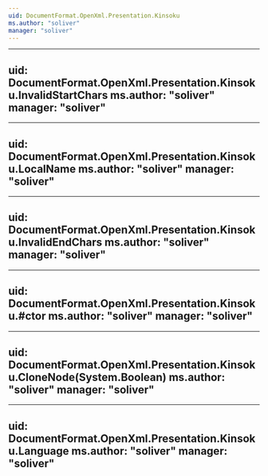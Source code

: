 ```yaml
---
uid: DocumentFormat.OpenXml.Presentation.Kinsoku
ms.author: "soliver"
manager: "soliver"
---
```


---
uid: DocumentFormat.OpenXml.Presentation.Kinsoku.InvalidStartChars
ms.author: "soliver"
manager: "soliver"
---

---
uid: DocumentFormat.OpenXml.Presentation.Kinsoku.LocalName
ms.author: "soliver"
manager: "soliver"
---

---
uid: DocumentFormat.OpenXml.Presentation.Kinsoku.InvalidEndChars
ms.author: "soliver"
manager: "soliver"
---

---
uid: DocumentFormat.OpenXml.Presentation.Kinsoku.#ctor
ms.author: "soliver"
manager: "soliver"
---

---
uid: DocumentFormat.OpenXml.Presentation.Kinsoku.CloneNode(System.Boolean)
ms.author: "soliver"
manager: "soliver"
---

---
uid: DocumentFormat.OpenXml.Presentation.Kinsoku.Language
ms.author: "soliver"
manager: "soliver"
---
